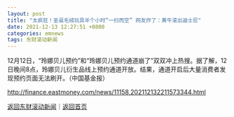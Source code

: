 ```yaml
---
layout: post
title: "太疯狂！圣诞毛绒玩具半个小时“一扫而空” 网友炸了：黄牛滚出迪士尼"
date: 2021-12-13 12:27:51 +0800
categories: emnews
tags: 东财滚动新闻
---
```


12月12日，“玲娜贝儿预约”和“玲娜贝儿预约通道崩了”双双冲上热搜。据了解，12日晚间8点，玲娜贝儿衍生品线上预约通道开放。结果，通道开启后大量消费者发现预约页面无法刷开。（中国基金报）

<http://finance.eastmoney.com/news/11158,202112132211573344.html>

[返回东财滚动新闻](//finews.withounder.com/emnews/)｜[返回首页](//finews.withounder.com/)